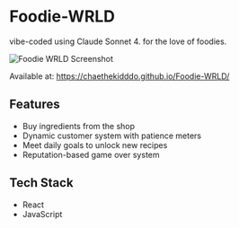# Foodie-WRLD
vibe-coded using Claude Sonnet 4. for the love of foodies.

![Foodie WRLD Screenshot](https://github.com/user-attachments/assets/9b626d97-ac76-4d40-8f52-4e23aa935a0a)

Available at: https://chaethekidddo.github.io/Foodie-WRLD/

## Features
- Buy ingredients from the shop
- Dynamic customer system with patience meters
- Meet daily goals to unlock new recipes
- Reputation-based game over system

## Tech Stack
- React
- JavaScript
